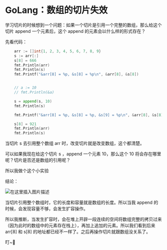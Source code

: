 # GoLang：数组的切片失效

学习切片的时候想到一个问题：如果一个切片是引用一个完整的数组，那么给这个切片 append 一个元素后，这个 append 的元素会以什么样的形式存在？

先看代码：

```go
	arr := []int{1, 2, 3, 4, 5, 6, 7, 8, 9}
	s := arr[:]
	s[8] = 666
	fmt.Println(arr)
	fmt.Println(s)
	fmt.Printf("&arr[8] = %p, &s[8] = %p\n", &arr[8], &s[8])


	// a := 10
	// fmt.Println(&a)

	s = append(s, 10)
	fmt.Println(s)

	fmt.Printf("&arr[8] = %p, &s[8] = %p, &s[9] = %p\n", &arr[8], &s[8], &s[9])

	s[8] = 921
	fmt.Println(arr)
	fmt.Println(s)
```

当切片 s 去引用整个数组 arr 时，改变切片就是改变数组，这个都清楚。

可以如果我现在给这个切片 s ，append 一个元素 10，那么这个 10 将会存在哪里呢？切片是否还是数组的引用呢？

所以我做个这个小实验

结论：

![在这里插入图片描述](https://img-blog.csdnimg.cn/20191008211518392.png?x-oss-process=image/watermark,type_ZmFuZ3poZW5naGVpdGk,shadow_10,text_aHR0cHM6Ly9ibG9nLmNzZG4ubmV0L3dlaXhpbl80MjY3ODUwNw==,size_16,color_FFFFFF,t_70)

当切片引用整个数组时，它的长度和容量就是数组的长度。所以当我 append 的时候，会发现容量不够，会发生扩容操作。

所以我推断，当发生扩容时，会在堆上开辟一段连续的空间将数组完整的拷贝过来（因为此时的数组中的元素存在栈上），再加上追加的元素。所以我们看到后来 arr[8] 和 s[8] 的地址都已经不一样了。之后再操作切片就跟数组没关系了。

叮~:bell: